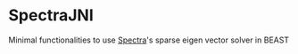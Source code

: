 # SpectraJNI
Minimal functionalities to use [Spectra](https://github.com/yixuan/spectra)'s sparse eigen vector solver in BEAST
